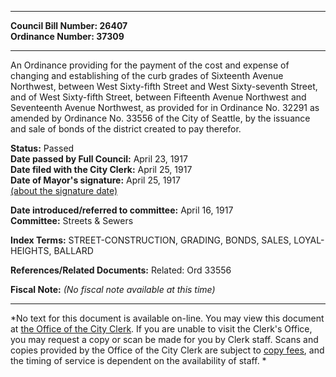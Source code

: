 * * * * *  
  
**Council Bill Number: [](#h0)[](#h2)26407**   
**Ordinance Number: 37309**  
  
* * * * *  
  
An Ordinance providing for the payment of the cost and expense of changing and establishing of the curb grades of Sixteenth Avenue Northwest, between West Sixty-fifth Street and West Sixty-seventh Street, and of West Sixty-fifth Street, between Fifteenth Avenue Northwest and Seventeenth Avenue Northwest, as provided for in Ordinance No. 32291 as amended by Ordinance No. 33556 of the City of Seattle, by the issuance and sale of bonds of the district created to pay therefor.  
  
**Status:** Passed   
**Date passed by Full Council:** April 23, 1917   
**Date filed with the City Clerk:** April 25, 1917   
**Date of Mayor's signature:** April 25, 1917   
[(about the signature date)](/~public/approvaldate.htm)   
  
  
**Date introduced/referred to committee:** April 16, 1917   
**Committee:** Streets & Sewers   
  
**Index Terms:** STREET-CONSTRUCTION, GRADING, BONDS, SALES, LOYAL-HEIGHTS, BALLARD  
  
**References/Related Documents:** Related: Ord 33556  
  
**Fiscal Note:** *(No fiscal note available at this time)*  
  
* * * * *  
  
*No text for this document is available on-line. You may view this document at [the Office of the City Clerk](http://www.seattle.gov/leg/clerk/contactUs.htm). If you are unable to visit the Clerk's Office, you may request a copy or scan be made for you by Clerk staff. Scans and copies provided by the Office of the City Clerk are subject to [copy fees](http://clerk.seattle.gov/~public/clerkfees.htm), and the timing of service is dependent on the availability of staff. *  
  
  
